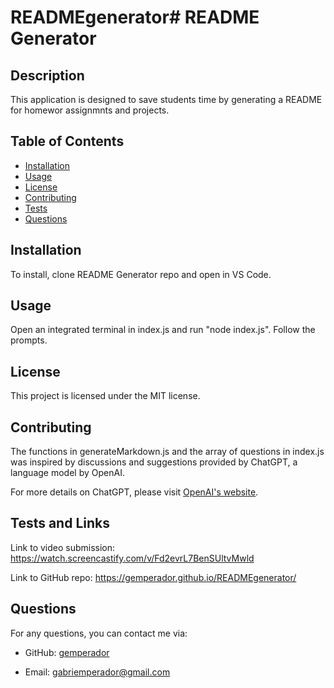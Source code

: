 # READMEgenerator# README Generator

## Description

This application is designed to save students time by generating a README for homewor assignmnts and projects.

## Table of Contents

- [Installation](#installation)
- [Usage](#usage)
- [License](#license)
- [Contributing](#contributing)
- [Tests](#tests)
- [Questions](#questions)

## Installation

To install, clone README Generator repo and open in VS Code.

## Usage

Open an integrated terminal in index.js and run "node index.js". Follow the prompts.

## License

This project is licensed under the MIT license.

## Contributing

The functions in generateMarkdown.js and the array of questions in index.js was inspired by discussions and suggestions provided by ChatGPT, a language model by OpenAI.

For more details on ChatGPT, please visit [OpenAI's website](https://www.openai.com/).


## Tests and Links

Link to video submission: https://watch.screencastify.com/v/Fd2evrL7BenSUltvMwld

Link to GitHub repo: https://gemperador.github.io/READMEgenerator/

## Questions

For any questions, you can contact me via:

- GitHub: [gemperador](https://github.com/gemperador)

- Email: gabriemperador@gmail.com
